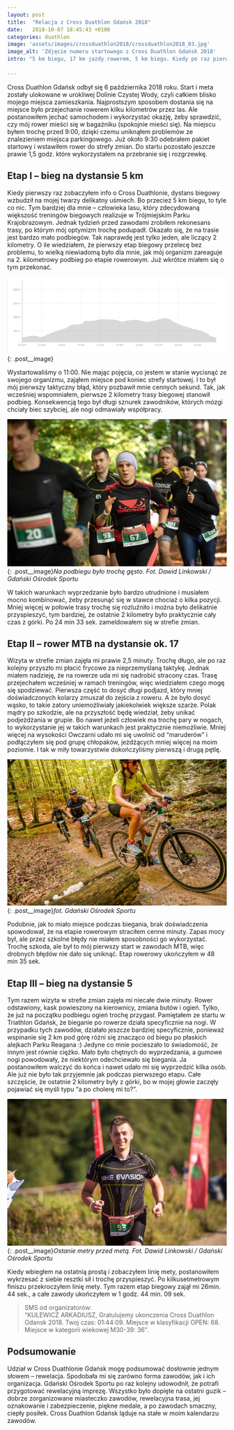 ```yaml
---
layout: post
title:  "Relacja z Cross Duathlon Gdańsk 2018"
date:   2018-10-07 18:45:43 +0100
categories: duathlon
image: 'assets/images/crossduathlon2018/crossduathlon2018_03.jpg'
image_alt: 'Zdjęcie numeru startowego z Cross Duathlon Gdańsk 2018'
intro: "5 km biegu, 17 km jazdy rowerem, 5 km biegu. Kiedy po raz pierwszy wpadła mi w oko informacja, że na takim to właśnie śmiesznym dystansie odbędzie się w Gdańsku Cross Duathlon, pomyślałem sobie – to coś dla mnie. Jednak już pierwszy rekonesans trasy uzmysłowił mi, że te zawody to nie będzie jednak taka bułka z masłem."

---
```


Cross Duathlon Gdańsk odbył się 6 października 2018 roku. Start i meta zostały ulokowane w urokliwej Dolinie Czystej Wody, czyli całkiem blisko mojego miejsca zamieszkania. Najprostszym sposobem dostania się na miejsce było przejechanie rowerem kilku kilometrów przez las. Ale postanowiłem jechać samochodem i wykorzystać okazję, żeby sprawdzić, czy mój rower mieści się w bagażniku (spokojnie mieści się). Na miejscu byłem trochę przed 9:00, dzięki czemu uniknąłem problemów ze znalezieniem miejsca parkingowego. Już około 9:30 odebrałem pakiet startowy i wstawiłem rower do strefy zmian. Do startu pozostało jeszcze prawie 1,5 godz. które wykorzystałem na przebranie się i rozgrzewkę.  

## Etap I – bieg na dystansie 5 km

Kiedy pierwszy raz zobaczyłem info o Cross Duathlonie, dystans biegowy wzbudził na mojej twarzy delikatny uśmiech. Bo przecież 5 km biegu, to tyle co nic. Tym bardziej dla mnie – człowieka lasu, który zdecydowaną większość treningów biegowych realizuje w Trójmiejskim Parku Krajobrazowym. Jednak tydzień przed zawodami zrobiłem rekonesans trasy, po którym mój optymizm trochę podupadł. Okazało się, że na trasie jest bardzo mało podbiegów. Tak naprawdę jest tylko jeden, ale liczący 2 kilometry. O ile wiedziałem, że pierwszy etap biegowy przelecę bez problemu, to wielką niewiadomą było dla mnie, jak mój organizm zareaguje na 2. kilometrowy podbieg po etapie rowerowym. Już wkrótce miałem się o tym przekonać. 

![Wykres biegu](/assets/images/crossduathlon2018/profil_bieg.png){: .post__image}

Wystartowaliśmy o 11:00. Nie mając pojęcia, co jestem w stanie wycisnąć ze swojego organizmu, zająłem miejsce pod koniec strefy startowej. I to był mój pierwszy taktyczny błąd, który pozbawił mnie cennych sekund. Tak, jak wcześniej wspomniałem, pierwsze 2 kilometry trasy biegowej stanowił podbieg. Konsekwencją tego był długi sznurek zawodników, których mózgi chciały biec szybciej, ale nogi odmawiały współpracy.

![Zdjęcie ilustrujące etap biegowy](/assets/images/crossduathlon2018/crossduathlon2018_02.jpg){: .post__image}*Na podbiegu było trochę gęsto. Fot. Dawid Linkowski / Gdański Ośrodek Sportu*

W takich warunkach wyprzedzanie było bardzo utrudnione i musiałem mocno kombinować, żeby przesunąć się w stawce chociaż o kilka pozycji. Mniej więcej w połowie trasy trochę się rozluźniło i można było delikatnie przyspieszyć, tym bardziej, że ostatnie 2 kilometry było praktycznie cały czas z górki. Po 24 min 33 sek.  zameldowałem się w strefie zmian. 

## Etap II – rower MTB na dystansie ok. 17 

Wizyta w strefie zmian zajęła mi prawie 2,5 minuty. Trochę długo, ale po raz kolejny przyszło mi płacić frycowe za nieprzemyślaną taktykę. Jednak miałem nadzieję, że na rowerze uda mi się nadrobić stracony czas. Trasę przejechałem wcześniej w ramach treningów, więc wiedziałem czego mogę się spodziewać. Pierwsza część to dosyć długi podjazd, który mniej doświadczonych kolarzy zmuszał do zejścia z roweru. A że było dosyć wąsko, to takie zatory uniemożliwiały jakiekolwiek większe szarże. Polak mądry po szkodzie, ale na przyszłość będę wiedział, żeby unikać podjeżdżania w grupie. Bo nawet jeżeli człowiek ma trochę pary w nogach, to wykorzystanie jej w takich warunkach jest praktycznie niemożliwie. Mniej więcej na wysokości Owczarni udało mi się uwolnić od “maruderów” i podłączyłem się pod grupę chłopaków, jeżdżących mniej więcej na moim poziomie. I tak w miły towarzystwie dokończyliśmy pierwszą i drugą pętlę.

![Zdjęcie ilustrujące etap rowerowy](/assets/images/crossduathlon2018/crossduathlon2018_04.jpg){: .post__image}*fot. Gdański Ośrodek Sportu*

Podobnie, jak to miało miejsce podczas biegania, brak doświadczenia spowodował, że na etapie rowerowym straciłem cenne minuty. Zapas mocy był, ale przez szkolne błędy nie miałem sposobności go wykorzystać. Trochę szkoda, ale był to mój pierwszy start w zawodach MTB, więc drobnych błędów nie dało się uniknąć. Etap rowerowy ukończyłem w 48 min 35 sek.

## Etap III – bieg na dystansie 5 

Tym razem wizyta w strefie zmian zajęła mi niecałe dwie minuty. Rower odstawiony, kask powieszony na kierownicy, zmiana butów i ogień. Tylko, że już na początku podbiegu ogień trochę przygasł. Pamiętałem ze startu w Triathlon Gdańsk, że bieganie po rowerze działa specyficznie na nogi. W przypadku tych zawodów, działało jeszcze bardziej specyficznie, ponieważ wspinanie się 2 km pod górę różni się znacząco od biegu po płaskich alejkach Parku Reagana :) Jedyne co mnie pocieszało to świadomość, że innym jest równie ciężko. Mało było chętnych do wyprzedzania, a gumowe nogi powodowały, że niektórym odechciewało się biegania. Ja postanowiłem walczyć do końca i nawet udało mi się wyprzedzić kilka osób. Ale już nie było tak przyjemnie jak podczas pierwszego etapu. Całe szczęście, że ostatnie 2 kilometry były z górki, bo w mojej głowie zaczęły pojawiać się myśli typu “a po cholerę mi to?”.

![Zdjęcie z finishu](/assets/images/crossduathlon2018/crossduathlon2018.jpg){: .post__image}*Ostanie metry przed metą. Fot. Dawid Linkowski / Gdański Ośrodek Sportu*

Kiedy wbiegłem na ostatnią prostą i zobaczyłem linię mety, postanowiłem wykrzesać z siebie resztki sił i trochę przyspieszyć. Po kilkusetmetrowym finiszu przekroczyłem linię mety. Tym razem etap biegowy zajął mi 26min. 44 sek., a całe zawody ukończyłem w 1 godz. 44 min. 09 sek. 

> SMS od organizatorów: <br>“KULEWICZ ARKADIUSZ, Gratulujemy ukonczenia Cross Duathlon Gdansk 2018. Twoj czas: 01:44:09. Miejsce w klasyfikacji OPEN: 68. Miejsce w kategorii wiekowej M30-39: 36”. 

## Podsumowanie 

Udział w Cross Duathlonie Gdańsk mogę podsumować dosłownie jednym słowem – rewelacja. Spodobała mi się zarówno forma zawodów, jak i ich organizacja. Gdański Ośrodek Sportu po raz kolejny udowodnił, że potrafi przygotować rewelacyjną imprezę. Wszystko było dopięte na ostatni guzik – dobrze zorganizowane miasteczko zawodów, rewelacyjna trasa, jej oznakowanie i zabezpieczenie, piękne medale, a po zawodach smaczny, ciepły posiłek. Cross Duathlon Gdańsk ląduje na stałe w moim kalendarzu zawodów. 